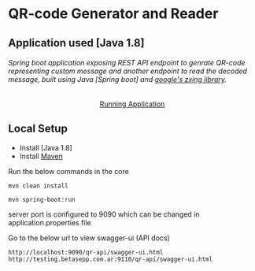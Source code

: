 # QR-code Generator and Reader

## Application used [Java 1.8]

###### Spring boot application exposing REST API endpoint to genrate QR-code representing custom message and another endpoint to read the decoded message, built using Java [Spring boot] and [google's zxing library](https://opensource.google/projects/zxing).

<center>
	<a target='_blank' href='https://spring-boot-qr-code-generator.herokuapp.com/swagger-ui/index.html?configUrl=/v3/api-docs/swagger-config'>Running Application</a>
</center>

## Local Setup

* Install [Java 1.8]
* Install [Maven](https://onurdesk.com/what-is-maven-plugin/)

Run the below commands in the core

```
mvn clean install
```

```
mvn spring-boot:run

```

server port is configured to 9090 which can be changed in application.properties file

Go to the below url to view swagger-ui (API docs)

```
http://localhost:9090/qr-api/swagger-ui.html
http://testing.betasepp.com.ar:9110/qr-api/swagger-ui.html
```
